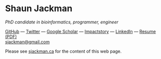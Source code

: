 Shaun Jackman
=============

*PhD candidate in bioinformatics, programmer, engineer*

[GitHub](https://github.com/sjackman)
— [Twitter](http://twitter.com/sjackman)
— [Google Scholar](http://scholar.google.ca/citations?user=wFl3qXAAAAAJ)
— [Impactstory](https://impactstory.org/sjackman)
— [LinkedIn](http://www.linkedin.com/in/sjackman)
— [Resume](http://sjackman.ca/resume)
  [(PDF)](https://www.dropbox.com/s/d7mdj806squlmwz/Shaun%20Jackman.pdf)  
<sjackman@gmail.com>

Please see [sjackman.ca](http://sjackman.ca) for the content of this web page.

